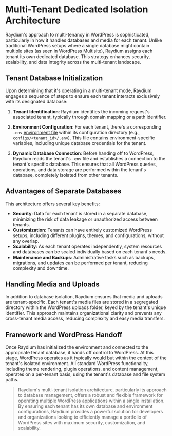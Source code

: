 # Multi-Tenant Dedicated Isolation Architecture

Raydium's approach to multi-tenancy in WordPress is sophisticated, particularly in how it handles databases and media for each tenant. Unlike traditional WordPress setups where a single database might contain multiple sites (as seen in WordPress Multisite), Raydium assigns each tenant its own dedicated database. This strategy enhances security, scalability, and data integrity across the multi-tenant landscape.

## Tenant Database Initialization

Upon determining that it's operating in a multi-tenant mode, Raydium engages a sequence of steps to ensure each tenant interacts exclusively with its designated database:

1. **Tenant Identification**: Raydium identifies the incoming request's associated tenant, typically through domain mapping or a path identifier.

2. **Environment Configuration**: For each tenant, there's a corresponding `.env` [environment file](../guide/environment-file) within its configuration directory (e.g., `configs/<tenant_id>/.env`). This file contains environment-specific variables, including unique database credentials for the tenant.

3. **Dynamic Database Connection**: Before handing off to WordPress, Raydium reads the tenant's `.env` file and establishes a connection to the tenant's specific database. This ensures that all WordPress queries, operations, and data storage are performed within the tenant's database, completely isolated from other tenants.

## Advantages of Separate Databases

This architecture offers several key benefits:

- **Security**: Data for each tenant is stored in a separate database, minimizing the risk of data leakage or unauthorized access between tenants.
- **Customization**: Tenants can have entirely customized WordPress setups, including different plugins, themes, and configurations, without any overlap.
- **Scalability**: As each tenant operates independently, system resources and databases can be scaled individually based on each tenant's needs.
- **Maintenance and Backups**: Administrative tasks such as backups, migrations, and updates can be performed per tenant, reducing complexity and downtime.

## Handling Media and Uploads

In addition to database isolation, Raydium ensures that media and uploads are tenant-specific. Each tenant's media files are stored in a segregated directory within the WordPress uploads folder, keyed by the tenant's unique identifier. This approach maintains organizational clarity and prevents any cross-tenant media access, reducing complexity and easy media transfers.

## Framework and WordPress Handoff

Once Raydium has initialized the environment and connected to the appropriate tenant database, it hands off control to WordPress. At this stage, WordPress operates as it typically would but within the context of the tenant's isolated environment. All standard WordPress functionality, including theme rendering, plugin operations, and content management, operates on a per-tenant basis, using the tenant's database and file system paths.

> Raydium's multi-tenant isolation architecture, particularly its approach to database management, offers a robust and flexible framework for operating multiple WordPress applications within a single installation. By ensuring each tenant has its own database and environment configurations, Raydium provides a powerful solution for developers and organizations looking to efficiently manage a portfolio of WordPress sites with maximum security, customization, and scalability.
